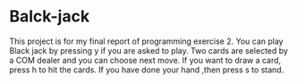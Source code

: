 # Balck-jack
This project is for my final report of programming exercise 2. 
You can play Black jack by pressing y if you are asked to play. 
Two cards are selected by a COM dealer and you can choose next move. 
If you want to draw a card, press h to hit the cards. 
If you have done your hand ,then press s to stand. 
